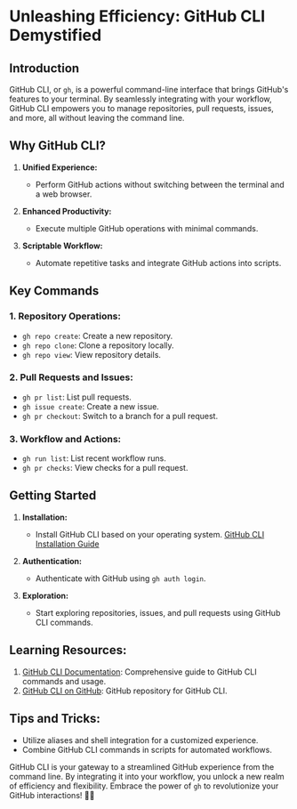 # Unleashing Efficiency: GitHub CLI Demystified

## Introduction

GitHub CLI, or `gh`, is a powerful command-line interface that brings GitHub's features to your terminal. By seamlessly integrating with your workflow, GitHub CLI empowers you to manage repositories, pull requests, issues, and more, all without leaving the command line.

## Why GitHub CLI?

1. **Unified Experience:**
   - Perform GitHub actions without switching between the terminal and a web browser.

2. **Enhanced Productivity:**
   - Execute multiple GitHub operations with minimal commands.

3. **Scriptable Workflow:**
   - Automate repetitive tasks and integrate GitHub actions into scripts.

## Key Commands

### 1. **Repository Operations:**
   - `gh repo create`: Create a new repository.
   - `gh repo clone`: Clone a repository locally.
   - `gh repo view`: View repository details.

### 2. **Pull Requests and Issues:**
   - `gh pr list`: List pull requests.
   - `gh issue create`: Create a new issue.
   - `gh pr checkout`: Switch to a branch for a pull request.

### 3. **Workflow and Actions:**
   - `gh run list`: List recent workflow runs.
   - `gh pr checks`: View checks for a pull request.

## Getting Started

1. **Installation:**
   - Install GitHub CLI based on your operating system. [GitHub CLI Installation Guide](https://cli.github.com/manual/installation)

2. **Authentication:**
   - Authenticate with GitHub using `gh auth login`.

3. **Exploration:**
   - Start exploring repositories, issues, and pull requests using GitHub CLI commands.

## Learning Resources:

1. [GitHub CLI Documentation](https://cli.github.com/manual/): Comprehensive guide to GitHub CLI commands and usage.
2. [GitHub CLI on GitHub](https://github.com/cli/cli): GitHub repository for GitHub CLI.

## Tips and Tricks:

- Utilize aliases and shell integration for a customized experience.
- Combine GitHub CLI commands in scripts for automated workflows.

GitHub CLI is your gateway to a streamlined GitHub experience from the command line. By integrating it into your workflow, you unlock a new realm of efficiency and flexibility. Embrace the power of `gh` to revolutionize your GitHub interactions! 🚀✨
